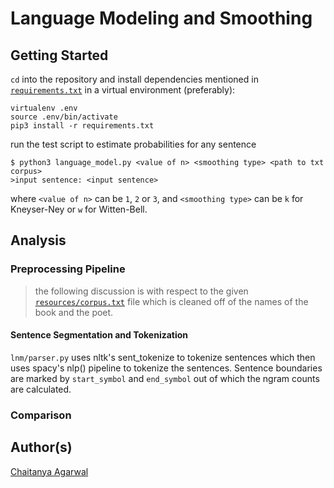 # Language Modeling and Smoothing   

## Getting Started
`cd` into the repository and install dependencies mentioned in [`requirements.txt`](requirements.txt) in a virtual environment (preferably):
```
virtualenv .env
source .env/bin/activate
pip3 install -r requirements.txt
```
run the test script to estimate probabilities for any sentence
```
$ python3 language_model.py <value of n> <smoothing type> <path to txt corpus>
>input sentence: <input sentence>
```
where `<value of n>` can be `1`, `2` or `3`, and `<smoothing type>` can be `k` for Kneyser-Ney or `w` for Witten-Bell.

## Analysis
### Preprocessing Pipeline
> the following discussion is with respect to the given [`resources/corpus.txt`](resources/corpus.txt) file which is cleaned off of the names of the book and the poet.
#### Sentence Segmentation and Tokenization
`lnm/parser.py` uses nltk's sent_tokenize to tokenize sentences which then uses spacy's nlp() pipeline to tokenize the sentences. Sentence boundaries are marked by `start_symbol` and `end_symbol` out of which the ngram counts are calculated.

### Comparison

## Author(s)
[Chaitanya Agarwal](htts://www.github.com/agarwalchaitanya)
